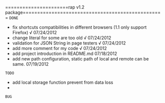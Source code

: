 ======================rap v1.2 package=================================================
`DONE`
  * fix shortcuts compatibilities in different browsers (1.1 only support Firefox)  √ 07/24/2012
  * change literal for some are too old √ 07/24/2012
  * validation for JSON String in page testers √ 07/24/2012
  * add more comment for my code √ 07/24/2012
  * add project introduction in README.md 07/18/2012
  * add new path configuration, static path of local and remote can be same. 07/19/2012

`TODO`
  * add local storage function prevent from data loss
  * 

`BUG`
